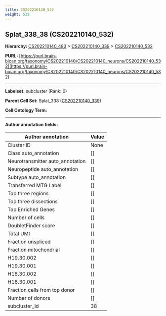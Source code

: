 ```yaml
---
title: CS202210140_532
weight: 532
---
```

## Splat_338_38 (CS202210140_532)
<b>Hierarchy: </b>
[CS202210140_483](../CS202210140_483) >
[CS202210140_339](../CS202210140_339) >
[CS202210140_532](../CS202210140_532)

**PURL:** [https://purl.brain-bican.org/taxonomy/CS202210140/CS202210140_neurons/CS202210140_532](https://purl.brain-bican.org/taxonomy/CS202210140/CS202210140_neurons/CS202210140_532)

---


**Labelset:** subcluster (Rank: 0)

**Parent Cell Set:** Splat_338 ([CS202210140_339](../CS202210140_339))



**Cell Ontology Term:** 

[MARKER GENES.]: #


---

[TRANSFERRED ANNOTATIONS.]: #


[AUTHOR ANNOTATION FIELDS.]: #


**Author annotation fields:**

| Author annotation | Value |
|-------------------|-------|
|Cluster ID|None|
|Class auto_annotation|[]|
|Neurotransmitter auto_annotation|[]|
|Neuropeptide auto_annotation|[]|
|Subtype auto_annotation|[]|
|Transferred MTG Label|[]|
|Top three regions|[]|
|Top three dissections|[]|
|Top Enriched Genes|[]|
|Number of cells|[]|
|DoubletFinder score|[]|
|Total UMI|[]|
|Fraction unspliced|[]|
|Fraction mitochondrial|[]|
|H19.30.002|[]|
|H19.30.001|[]|
|H18.30.002|[]|
|H18.30.001|[]|
|Fraction cells from top donor|[]|
|Number of donors|[]|
|subcluster_id|38|

